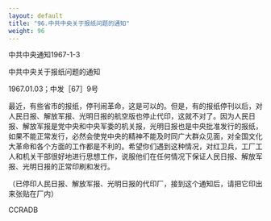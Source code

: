 ```yaml
---
layout: default
title: "96.中共中央关于报纸问题的通知"
weight: 96
---
```


中共中央通知1967-1-3

中共中央关于报纸问题的通知

1967.01.03；中发［67］9号

最近，有些省市的报纸，停刊闹革命，这是可以的。但是，有的报纸停刊以后，对人民日报、解放军报、光明日报的航空版也停止代印，这就不对了。因为人民日报、解放军报是党中央和中央军委的机关报，光明日报也是中央批准发行的报纸，如果不能正常发行，必然会使党中央的精神不能及时同广大群众见面，对全国文化大革命和各个方面的工作都是不利的。希望你们遇到这种情况，对红卫兵，工厂工人和机关干部很好地进行思想工作，说服他们在任何情况下保证人民日报、解放军报、光明日报的正常印刷和发行。

（已停印人民日报、解放军报、光明日报的代印厂，接到这个通知后，请把它印出来张贴在厂内）

CCRADB

